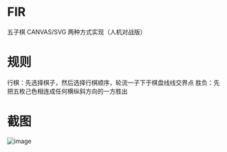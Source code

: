 # FIR
五子棋 CANVAS/SVG 两种方式实现（人机对战版）

# 规则
行棋：先选择棋子，然后选择行棋顺序，轮流一子下于棋盘线线交界点
胜负：先把五枚己色相连成任何横纵斜方向的一方胜出

# 截图
![image](https://github.com/Carol1992/FIR/images/snapshot.jpg)
